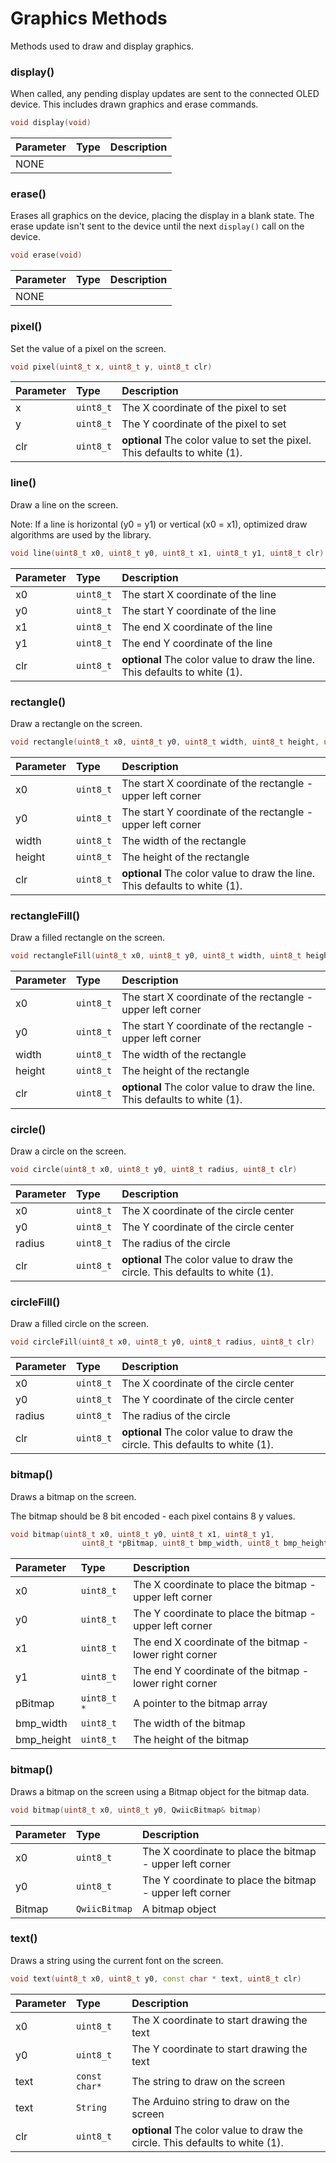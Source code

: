 # Graphics Methods

Methods used to draw and display graphics.

### display()
When called, any pending display updates are sent to the connected OLED device. This includes drawn graphics and erase commands.

```c++
void display(void)
```

| Parameter | Type | Description |
| :--- | :--- | :--- |
| NONE|  |  |

### erase()
Erases all graphics on the device, placing the display in a blank state. The erase update isn't sent to the device until the next ```display()``` call on the device.

```c++
void erase(void)
```

| Parameter | Type | Description |
| :--- | :--- | :--- |
| NONE|  |  |

### pixel()

Set the value of a pixel on the screen.

```c++
void pixel(uint8_t x, uint8_t y, uint8_t clr)
```

| Parameter | Type | Description |
| :--- | :--- | :--- |
| x | `uint8_t` | The X coordinate of the pixel to set|
| y | `uint8_t` | The Y coordinate of the pixel to set|
| clr | `uint8_t` | **optional** The color value to set the pixel. This defaults to white (1).|

### line()

Draw a line on the screen. 

Note: If a line is horizontal (y0 = y1) or vertical (x0 = x1), optimized draw algorithms are used by the library.

```c++
void line(uint8_t x0, uint8_t y0, uint8_t x1, uint8_t y1, uint8_t clr)
```

| Parameter | Type | Description |
| :--- | :--- | :--- |
| x0 | `uint8_t` | The start X coordinate of the line|
| y0 | `uint8_t` | The start Y coordinate of the line|
| x1 | `uint8_t` | The end X coordinate of the line|
| y1 | `uint8_t` | The end Y coordinate of the line|
| clr | `uint8_t` | **optional** The color value to draw the line. This defaults to white (1).|

### rectangle()

Draw a rectangle on the screen. 

```c++
void rectangle(uint8_t x0, uint8_t y0, uint8_t width, uint8_t height, uint8_t clr)
```

| Parameter | Type | Description |
| :--- | :--- | :--- |
| x0 | `uint8_t` | The start X coordinate of the rectangle - upper left corner|
| y0 | `uint8_t` | The start Y coordinate of the rectangle - upper left corner|
| width | `uint8_t` | The width of the rectangle|
| height | `uint8_t` | The height of the rectangle|
| clr | `uint8_t` | **optional** The color value to draw the line. This defaults to white (1).|

### rectangleFill()

Draw a filled rectangle on the screen. 

```c++
void rectangleFill(uint8_t x0, uint8_t y0, uint8_t width, uint8_t height, uint8_t clr)
```

| Parameter | Type | Description |
| :--- | :--- | :--- |
| x0 | `uint8_t` | The start X coordinate of the rectangle - upper left corner|
| y0 | `uint8_t` | The start Y coordinate of the rectangle - upper left corner|
| width | `uint8_t` | The width of the rectangle|
| height | `uint8_t` | The height of the rectangle|
| clr | `uint8_t` | **optional** The color value to draw the line. This defaults to white (1).|

### circle()

Draw a circle on the screen. 

```c++
void circle(uint8_t x0, uint8_t y0, uint8_t radius, uint8_t clr)
```

| Parameter | Type | Description |
| :--- | :--- | :--- |
| x0 | `uint8_t` | The X coordinate of the circle center|
| y0 | `uint8_t` | The Y coordinate of the circle center|
| radius | `uint8_t` | The radius of the circle|
| clr | `uint8_t` | **optional** The color value to draw the circle. This defaults to white (1).|

### circleFill()

Draw a filled circle on the screen. 

```c++
void circleFill(uint8_t x0, uint8_t y0, uint8_t radius, uint8_t clr)
```

| Parameter | Type | Description |
| :--- | :--- | :--- |
| x0 | `uint8_t` | The X coordinate of the circle center|
| y0 | `uint8_t` | The Y coordinate of the circle center|
| radius | `uint8_t` | The radius of the circle|
| clr | `uint8_t` | **optional** The color value to draw the circle. This defaults to white (1).|

### bitmap()

Draws a bitmap on the screen.

The bitmap should be 8 bit encoded - each pixel contains 8 y values.

```c++
void bitmap(uint8_t x0, uint8_t y0, uint8_t x1, uint8_t y1, 
				uint8_t *pBitmap, uint8_t bmp_width, uint8_t bmp_height )
```

| Parameter | Type | Description |
| :--- | :--- | :--- |
| x0 | `uint8_t` | The X coordinate to place the bitmap - upper left corner|
| y0 | `uint8_t` | The Y coordinate to place the bitmap - upper left corner|
| x1 | `uint8_t` | The end X coordinate of the bitmap - lower right corner|
| y1 | `uint8_t` | The end Y coordinate of the bitmap - lower right corner|
| pBitmap | `uint8_t *` | A pointer to the bitmap array|
| bmp_width | `uint8_t` | The width of the bitmap|
| bmp_height | `uint8_t` | The height of the bitmap|

### bitmap()

Draws a bitmap on the screen using a Bitmap object for the bitmap data.

```c++
void bitmap(uint8_t x0, uint8_t y0, QwiicBitmap& bitmap)
```

| Parameter | Type | Description |
| :--- | :--- | :--- |
| x0 | `uint8_t` | The X coordinate to place the bitmap - upper left corner|
| y0 | `uint8_t` | The Y coordinate to place the bitmap - upper left corner|
| Bitmap | `QwiicBitmap` | A bitmap object|

### text()

Draws a string using the current font on the screen.

```c++
void text(uint8_t x0, uint8_t y0, const char * text, uint8_t clr)
```

| Parameter | Type | Description |
| :--- | :--- | :--- |
| x0 | `uint8_t` | The X coordinate to start drawing the text|
| y0 | `uint8_t` | The Y coordinate to start drawing the text|
| text | `const char*` | The string to draw on the screen |
| text | `String` | The Arduino string to draw on the screen |
| clr | `uint8_t` | **optional** The color value to draw the circle. This defaults to white (1).|
